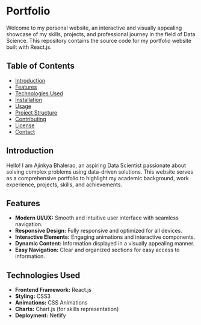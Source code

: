 # Portfolio

Welcome to my personal website, an interactive and visually appealing showcase of my skills, projects, and professional journey in the field of Data Science. This repository contains the source code for my portfolio website built with React.js.

## Table of Contents

- [Introduction](#introduction)
- [Features](#features)
- [Technologies Used](#technologies-used)
- [Installation](#installation)
- [Usage](#usage)
- [Project Structure](#project-structure)
- [Contributing](#contributing)
- [License](#license)
- [Contact](#contact)

## Introduction

Hello! I am Ajinkya Bhalerao, an aspiring Data Scientist passionate about solving complex problems using data-driven solutions. This website serves as a comprehensive portfolio to highlight my academic background, work experience, projects, skills, and achievements.

## Features

- **Modern UI/UX:** Smooth and intuitive user interface with seamless navigation.
- **Responsive Design:** Fully responsive and optimized for all devices.
- **Interactive Elements:** Engaging animations and interactive components.
- **Dynamic Content:** Information displayed in a visually appealing manner.
- **Easy Navigation:** Clear and organized sections for easy access to information.

## Technologies Used

- **Frontend Framework:** React.js
- **Styling:** CSS3
- **Animations:** CSS Animations
- **Charts:** Chart.js (for skills representation)
- **Deployment:** Netlify
